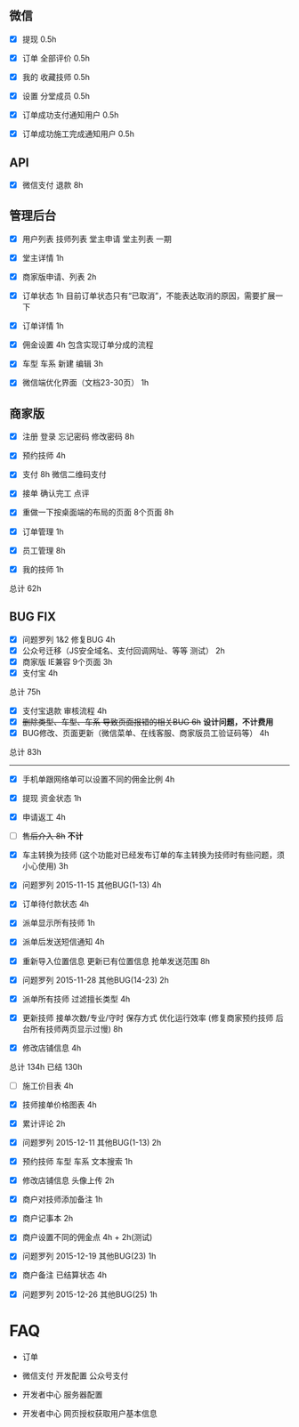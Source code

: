 微信
---
* [x] 提现 0.5h
* [x] 订单 全部评价 0.5h
* [x] 我的 收藏技师 0.5h
* [x] 设置 分堂成员 0.5h

* [x] 订单成功支付通知用户 0.5h
* [x] 订单成功施工完成通知用户 0.5h

API
---
* [x] 微信支付 退款 8h

管理后台
---
* [x] 用户列表 技师列表 堂主申请 堂主列表 一期

* [x] 堂主详情 1h
* [x] 商家版申请、列表 2h

* [x] 订单状态 1h 目前订单状态只有“已取消”，不能表达取消的原因，需要扩展一下
* [x] 订单详情 1h
* [x] 佣金设置 4h 包含实现订单分成的流程
* [x] 车型 车系 新建 编辑 3h

* [x] 微信端优化界面（文档23-30页） 1h

商家版
---
* [x] 注册 登录 忘记密码 修改密码 8h

* [x] 预约技师 4h
* [x] 支付 8h 微信二维码支付

* [x] 接单 确认完工 点评
* [x] 重做一下按桌面端的布局的页面 8个页面 8h

* [x] 订单管理 1h
* [x] 员工管理 8h
* [x] 我的技师 1h

总计 62h

BUG FIX
---
* [x] 问题罗列 1&2 修复BUG 4h
* [x] 公众号迁移（JS安全域名、支付回调网址、等等 测试） 2h
* [x] 商家版 IE兼容 9个页面 3h
* [x] 支付宝 4h

总计 75h

* [x] 支付宝退款 审核流程 4h
* [x] ~~删除类型、车型、车系 导致页面报错的相关BUG 6h~~ **设计问题，不计费用**
* [x] BUG修改、页面更新（微信菜单、在线客服、商家版员工验证码等） 4h

总计 83h

---

* [x] 手机单跟网络单可以设置不同的佣金比例 4h
* [x] 提现 资金状态 1h
* [x] 申请返工 4h
* [ ] ~~售后介入 8h~~ **不计**
* [x] 车主转换为技师 (这个功能对已经发布订单的车主转换为技师时有些问题，须小心使用) 3h
* [x] 问题罗列 2015-11-15 其他BUG(1-13) 4h

* [x] 订单待付款状态 4h
* [x] 派单显示所有技师 1h
* [x] 派单后发送短信通知 4h
* [x] 重新导入位置信息 更新已有位置信息 抢单发送范围 8h
* [x] 问题罗列 2015-11-28 其他BUG(14-23) 2h

* [x] 派单所有技师 过滤擅长类型 4h
* [x] 更新技师 接单次数/专业/守时 保存方式 优化运行效率 (修复商家预约技师 后台所有技师两页显示过慢) 8h
* [x] 修改店铺信息 4h

总计 134h
已结 130h

* [ ] 施工价目表 4h
* [x] 技师接单价格图表 4h
* [x] 累计评论 2h
* [x] 问题罗列 2015-12-11 其他BUG(1-13) 2h
* [x] 预约技师 车型 车系 文本搜索 1h
* [x] 修改店铺信息 头像上传 2h

* [x] 商户对技师添加备注 1h
* [x] 商户记事本 2h
* [x] 商户设置不同的佣金点 4h + 2h(测试)
* [x] 问题罗列 2015-12-19 其他BUG(23) 1h

* [x] 商户备注 已结算状态 4h
* [x] 问题罗列 2015-12-26 其他BUG(25) 1h

FAQ
===
* 订单

* 微信支付 开发配置 公众号支付
* 开发者中心 服务器配置
* 开发者中心 网页授权获取用户基本信息
